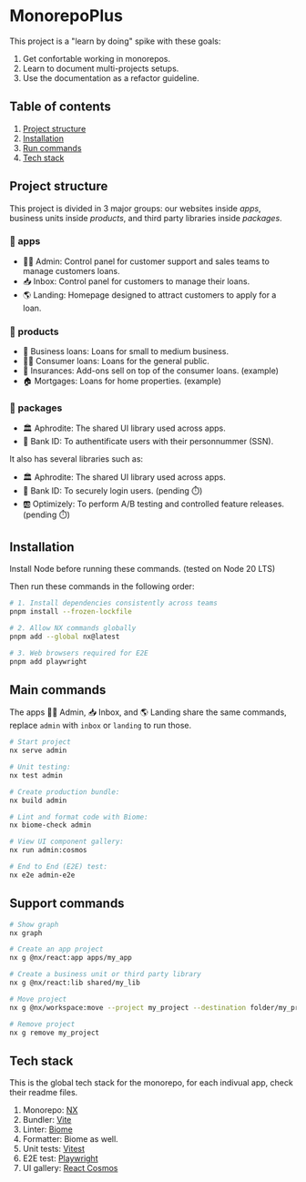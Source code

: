 # MonorepoPlus

This project is a "learn by doing" spike with these goals:

1. Get confortable working in monorepos.
1. Learn to document multi-projects setups.
1. Use the documentation as a refactor guideline.

## Table of contents

1. [Project structure](#project-structure)
1. [Installation](#installation)
1. [Run commands](#run-commands)
1. [Tech stack](#tech-stack)

## Project structure
This project is divided in 3 major groups: our websites inside _apps_, business units inside _products_, and third party libraries inside _packages_.

### 📁 apps

- 👩‍💼 Admin: Control panel for customer support and sales teams to manage customers loans.
- 📥 Inbox: Control panel for customers to manage their loans.
- 🌎 Landing: Homepage designed to attract customers to apply for a loan.

### 📁 products

- 💼 Business loans: Loans for small to medium business.
- 👨🏻 Consumer loans: Loans for the general public.
- 🏥 Insurances: Add-ons sell on top of the consumer loans. (example)
- 🏠 Mortgages: Loans for home properties. (example)

### 📁 packages

- 🏛️ Aphrodite: The shared UI library used across apps.
- 🏦 Bank ID: To authentificate users with their personnummer (SSN).

It also has several libraries such as:

- 🏛️ Aphrodite: The shared UI library used across apps.
- 🏦 Bank ID: To securely login users. (pending ⏱️)
- 🆎 Optimizely: To perform A/B testing and controlled feature releases. (pending ⏱️)

## Installation

Install Node before running these commands. (tested on Node 20 LTS)

Then run these commands in the following order:

```sh
# 1. Install dependencies consistently across teams
pnpm install --frozen-lockfile

# 2. Allow NX commands globally
pnpm add --global nx@latest

# 3. Web browsers required for E2E
pnpm add playwright
```

## Main commands

The apps 👩‍💼 Admin, 📥 Inbox, and 🌎 Landing share the same commands, replace `admin` with `inbox` or `landing` to run those.

```sh
# Start project
nx serve admin

# Unit testing:
nx test admin

# Create production bundle:
nx build admin

# Lint and format code with Biome:
nx biome-check admin

# View UI component gallery:
nx run admin:cosmos

# End to End (E2E) test:
nx e2e admin-e2e
```

## Support commands

```sh
# Show graph
nx graph

# Create an app project
nx g @nx/react:app apps/my_app

# Create a business unit or third party library
nx g @nx/react:lib shared/my_lib

# Move project
nx g @nx/workspace:move --project my_project --destination folder/my_project

# Remove project
nx g remove my_project
```

## Tech stack

This is the global tech stack for the monorepo, for each indivual app, check their readme files.

1. Monorepo: [NX](https://nx.dev)
1. Bundler: [Vite](https://vite.dev)
1. Linter: [Biome](https://biomejs.dev)
1. Formatter: Biome as well.
1. Unit tests: [Vitest](https://vitest.dev)
1. E2E test: [Playwright](https://playwright.dev)
1. UI gallery: [React Cosmos](https://reactcosmos.org)
